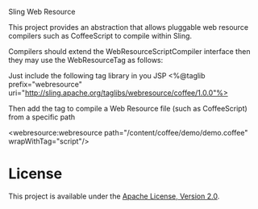 Sling Web Resource

This project provides an abstraction that allows pluggable web resource compilers
 such as CoffeeScript to compile within Sling.

Compilers should extend the WebResourceScriptCompiler interface then they may use the WebResourceTag as follows:

Just include the following tag library in you JSP
<%@taglib prefix="webresource" uri="http://sling.apache.org/taglibs/webresource/coffee/1.0.0"%>

Then add the tag to compile a Web Resource file (such as CoffeeScript) from a specific path

<webresource:webresource path="/content/coffee/demo/demo.coffee" wrapWithTag="script"/>

# License

This project is available under the [Apache License, Version 2.0](http://www.apache.org/licenses/LICENSE-2.0.html).